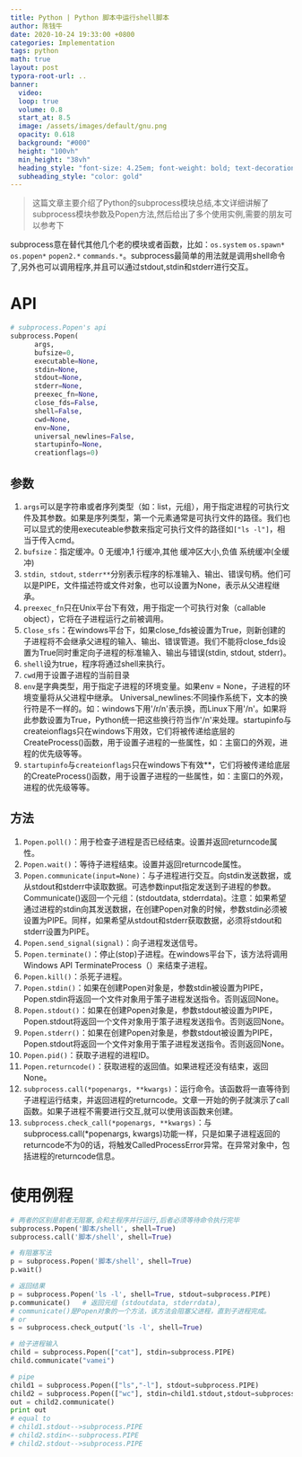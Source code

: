 ```yaml
---
title: Python | Python 脚本中运行shell脚本
author: 陈钱牛
date: 2020-10-24 19:33:00 +0800
categories: Implementation
tags: python
math: true
layout: post
typora-root-url: ..
banner:
  video:
  loop: true
  volume: 0.8
  start_at: 8.5
  image: /assets/images/default/gnu.png
  opacity: 0.618
  background: "#000"
  height: "100vh"
  min_height: "38vh"
  heading_style: "font-size: 4.25em; font-weight: bold; text-decoration: underline"
  subheading_style: "color: gold"
---
```


> 这篇文章主要介绍了Python的subprocess模块总结,本文详细讲解了subprocess模块参数及Popen方法,然后给出了多个使用实例,需要的朋友可以参考下

subprocess意在替代其他几个老的模块或者函数，比如：``os.system`` ``os.spawn*`` ``os.popen*`` ``popen2.*`` ``commands.*``。subprocess最简单的用法就是调用shell命令了,另外也可以调用程序,并且可以通过stdout,stdin和stderr进行交互。

# API

```python
# subprocess.Popen's api
subprocess.Popen(
      args,
      bufsize=0,
      executable=None,
      stdin=None,
      stdout=None,
      stderr=None,
      preexec_fn=None,
      close_fds=False,
      shell=False,
      cwd=None,
      env=None,
      universal_newlines=False,
      startupinfo=None,
      creationflags=0)
```

## 参数

1. ``args``可以是字符串或者序列类型（如：list，元组），用于指定进程的可执行文件及其参数。如果是序列类型，第一个元素通常是可执行文件的路径。我们也可以显式的使用executeable参数来指定可执行文件的路径如`["ls -l"]`，相当于传入cmd。
2. ``bufsize``：指定缓冲。0 无缓冲,1 行缓冲,其他 缓冲区大小,负值 系统缓冲(全缓冲)
3. ``stdin``,`` stdout``, ``stderr**``分别表示程序的标准输入、输出、错误句柄。他们可以是PIPE，文件描述符或文件对象，也可以设置为None，表示从父进程继承。
4. ``preexec_fn``只在Unix平台下有效，用于指定一个可执行对象（callable object），它将在子进程运行之前被调用。
5. ``Close_sfs``：在windows平台下，如果close_fds被设置为True，则新创建的子进程将不会继承父进程的输入、输出、错误管道。我们不能将close_fds设置为True同时重定向子进程的标准输入、输出与错误(stdin, stdout, stderr)。
6. ``shell``设为true，程序将通过shell来执行。
7. ``cwd``用于设置子进程的当前目录
8. ``env``是字典类型，用于指定子进程的环境变量。如果env = None，子进程的环境变量将从父进程中继承。
    Universal_newlines:不同操作系统下，文本的换行符是不一样的。如：windows下用'/r/n'表示换，而Linux下用'/n'。如果将此参数设置为True，Python统一把这些换行符当作'/n'来处理。startupinfo与createionflags只在windows下用效，它们将被传递给底层的CreateProcess()函数，用于设置子进程的一些属性，如：主窗口的外观，进程的优先级等等。
9. ``startupinfo``与``createionflags``只在windows下有效**，它们将被传递给底层的CreateProcess()函数，用于设置子进程的一些属性，如：主窗口的外观，进程的优先级等等。

## 方法

1. ``Popen.poll()``：用于检查子进程是否已经结束。设置并返回returncode属性。
2. ``Popen.wait()``：等待子进程结束。设置并返回returncode属性。
3. `Popen.communicate(input=None)`：与子进程进行交互。向stdin发送数据，或从stdout和stderr中读取数据。可选参数input指定发送到子进程的参数。Communicate()返回一个元组：(stdoutdata, stderrdata)。注意：如果希望通过进程的stdin向其发送数据，在创建Popen对象的时候，参数stdin必须被设置为PIPE。同样，如果希望从stdout和stderr获取数据，必须将stdout和stderr设置为PIPE。
4. `Popen.send_signal(signal)`：向子进程发送信号。
5. `Popen.terminate()`：停止(stop)子进程。在windows平台下，该方法将调用Windows API TerminateProcess（）来结束子进程。
6. `Popen.kill()`：杀死子进程。
7. `Popen.stdin()`：如果在创建Popen对象是，参数stdin被设置为PIPE，Popen.stdin将返回一个文件对象用于策子进程发送指令。否则返回None。
8. `Popen.stdout()`：如果在创建Popen对象是，参数stdout被设置为PIPE，Popen.stdout将返回一个文件对象用于策子进程发送指令。否则返回None。
9. `Popen.stderr()`：如果在创建Popen对象是，参数stdout被设置为PIPE，Popen.stdout将返回一个文件对象用于策子进程发送指令。否则返回None。
10. `Popen.pid()`：获取子进程的进程ID。
11. `Popen.returncode()`：获取进程的返回值。如果进程还没有结束，返回None。
12. `subprocess.call(*popenargs, **kwargs)`：运行命令。该函数将一直等待到子进程运行结束，并返回进程的returncode。文章一开始的例子就演示了call函数。如果子进程不需要进行交互,就可以使用该函数来创建。
13. `subprocess.check_call(*popenargs, **kwargs)`：与subprocess.call(*popenargs, kwargs)功能一样，只是如果子进程返回的returncode不为0的话，将触发CalledProcessError异常。在异常对象中，包括进程的returncode信息。

# 使用例程

```python
# 两者的区别是前者无阻塞,会和主程序并行运行,后者必须等待命令执行完毕
subprocess.Popen('脚本/shell', shell=True)
subprocess.call('脚本/shell', shell=True)

# 有阻塞写法
p = subprocess.Popen('脚本/shell', shell=True)
p.wait()

# 返回结果
p = subprocess.Popen('ls -l', shell=True, stdout=subprocess.PIPE)
p.communicate()   # 返回元组 (stdoutdata, stderrdata),
# communicate()是Popen对象的一个方法，该方法会阻塞父进程，直到子进程完成。
# or
s = subprocess.check_output('ls -l', shell=True)

# 给子进程输入
child = subprocess.Popen(["cat"], stdin=subprocess.PIPE)
child.communicate("vamei")

# pipe
child1 = subprocess.Popen(["ls","-l"], stdout=subprocess.PIPE)
child2 = subprocess.Popen(["wc"], stdin=child1.stdout,stdout=subprocess.PIPE)
out = child2.communicate()
print out
# equal to 
# child1.stdout-->subprocess.PIPE
# child2.stdin<--subprocess.PIPE
# child2.stdout-->subprocess.PIPE
```



